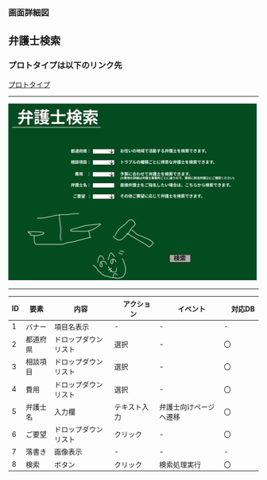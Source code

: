 ### 画面詳細図
## 弁護士検索
### プロトタイプは以下のリンク先
[プロトタイプ](https://www.figma.com/file/EC6HJax9FH50cwnpwUmhDG/Untitled?node-id=10%3A16)
*****
<img src="../attsearch.png" width="500">

*****

| ID | 要素 | 内容　|　アクション　|　イベント　|　対応DB　|
|----|------|------|-------------|-----------|---------|
|1   |バナー |項目名表示|-       |-         |-         |
|2   |都道府県|ドロップダウンリスト|選択|-         |〇         |
|3   |相談項目|ドロップダウンリスト|選択|-|〇|
|4   |費用|ドロップダウンリスト|選択|-|〇|
|5   |弁護士名|入力欄|テキスト入力|弁護士向けページへ遷移|〇|
|6   |ご要望|ドロップダウンリスト|クリック|-|〇|
|7   |落書き|画像表示|-       |-         |-         |
|8   |検索|ボタン|クリック|検索処理実行|〇|


